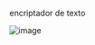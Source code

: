 encriptador de texto

![image](https://github.com/sandroroodriguez/encriptador/assets/174153666/b9595e77-273e-42c5-a4cf-ed47d473707a)
